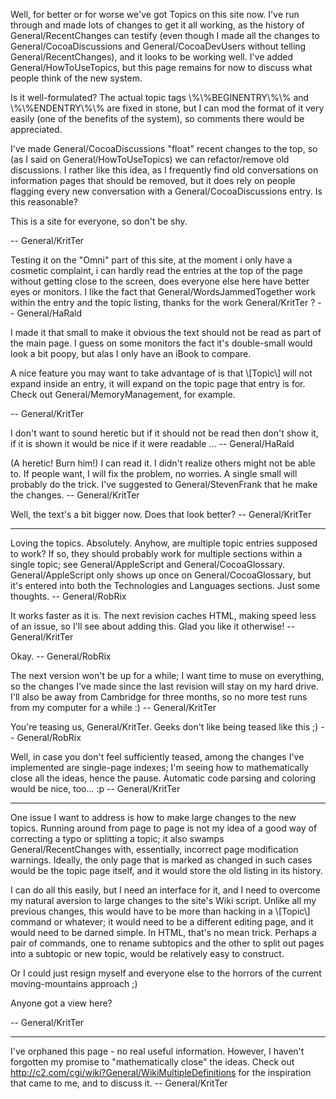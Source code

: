Well, for better or for worse we've got Topics on this site now. I've run through and made lots of changes to get it all working, as the history of General/RecentChanges can testify (even though I made all the changes to General/CocoaDiscussions and General/CocoaDevUsers without telling General/RecentChanges), and it looks to be working well. I've added General/HowToUseTopics, but this page remains for now to discuss what people think of the new system.

Is it well-formulated? The actual topic tags \\%\\%BEGINENTRY\\%\\% and \\%\\%ENDENTRY\\%\\% are fixed in stone, but I can mod the format of it very easily (one of the benefits of the system), so comments there would be appreciated.

I've made General/CocoaDiscussions "float" recent changes to the top, so (as I said on General/HowToUseTopics) we can refactor/remove old discussions. I rather like this idea, as I frequently find old conversations on information pages that should be removed, but it does rely on people flagging every new conversation with a General/CocoaDiscussions entry. Is this reasonable?

This is a site for everyone, so don't be shy.

-- General/KritTer

Testing it on the "Omni" part of this site, at the moment i only have a cosmetic complaint, i can hardly read the entries at the top of the page without getting close to the screen, does everyone else here have better eyes or monitors. I like the fact that General/WordsJammedTogether work within the entry and the topic listing, thanks for the work General/KritTer ? -- General/HaRald 

I made it that small to make it obvious the text should not be read as part of the main page. I guess on some monitors the fact it's double-small would look a bit poopy, but alas I only have an iBook to compare.

A nice feature you may want to take advantage of is that \\[Topic\\] will not expand inside an entry, it will expand on the topic page that entry is for. Check out General/MemoryManagement, for example.

-- General/KritTer

I don't want to sound heretic but if it should not be read then don't show it, if it is shown it would be nice if it were readable ... 
-- General/HaRald

(A heretic! Burn him!) I can read it. I didn't realize others might not be able to. If people want, I will fix the problem, no worries. A single small will probably do the trick. I've suggested to General/StevenFrank that he make the changes. -- General/KritTer

Well, the text's a bit bigger now. Does that look better? -- General/KritTer

----

Loving the topics. Absolutely. Anyhow, are multiple topic entries supposed to work? If so, they should probably work for multiple sections within a single topic; see General/AppleScript and General/CocoaGlossary. General/AppleScript only shows up once on General/CocoaGlossary, but it's entered into both the Technologies and Languages sections. Just some thoughts. -- General/RobRix

It works faster as it is. The next revision caches HTML, making speed less of an issue, so I'll see about adding this. Glad you like it otherwise! -- General/KritTer

Okay. -- General/RobRix

The next version won't be up for a while; I want time to muse on everything, so the changes I've made since the last revision will stay on my hard drive. I'll also be away from Cambridge for three months, so no more test runs from my computer for a while :) -- General/KritTer

You're teasing us, General/KritTer. Geeks don't like being teased like this ;) -- General/RobRix

Well, in case you don't feel sufficiently teased, among the changes I've implemented are single-page indexes; I'm seeing how to mathematically close all the ideas, hence the pause. Automatic code parsing and coloring would be nice, too... :p -- General/KritTer

----

One issue I want to address is how to make large changes to the new topics. Running around from page to page is not my idea of a good way of correcting a typo or splitting a topic; it also swamps General/RecentChanges with, essentially, incorrect page modification warnings. Ideally, the only page that is marked as changed in such cases would be the topic page itself, and it would store the old listing in its history.

I can do all this easily, but I need an interface for it, and I need to overcome my natural aversion to large changes to the site's Wiki script. Unlike all my previous changes, this would have to be more than hacking in a \\[Topic\\] command or whatever; it would need to be a different editing page, and it would need to be darned simple. In HTML, that's no mean trick. Perhaps a pair of commands, one to rename subtopics and the other to split out pages into a subtopic or new topic, would be relatively easy to construct.

Or I could just resign myself and everyone else to the horrors of the current moving-mountains approach ;)

Anyone got a view here?

-- General/KritTer

----

I've orphaned this page - no real useful information. However, I haven't forgotten my promise to "mathematically close" the ideas. Check out http://c2.com/cgi/wiki?General/WikiMultipleDefinitions for the inspiration that came to me, and to discuss it. -- General/KritTer